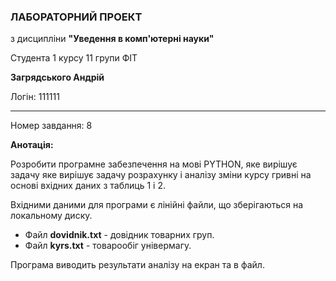 ### ЛАБОРАТОРНИЙ ПРОЕКТ

з дисципліни **"Уведення в комп'ютерні науки"**

Студента 1 курсу 11 групи ФІТ

**Загрядського Андрій**

Логін: 111111

---

Номер завдання: 8

**Анотація:**

Розробити програмне забезпечення на мові PYTHON, яке вирішує задачу  яке вирішує  задачу розрахунку і аналізу зміни курсу гривні на основі вхідних даних з таблиць 1 і 2.

Вхідними даними для програми є лінійні файли, що зберігаються на локальному диску.
* Файл **dovidnik.txt** - довідник товарних груп.
* Файл **kyrs.txt** - товарообіг універмагу.

Програма виводить результати аналізу на екран та в файл.